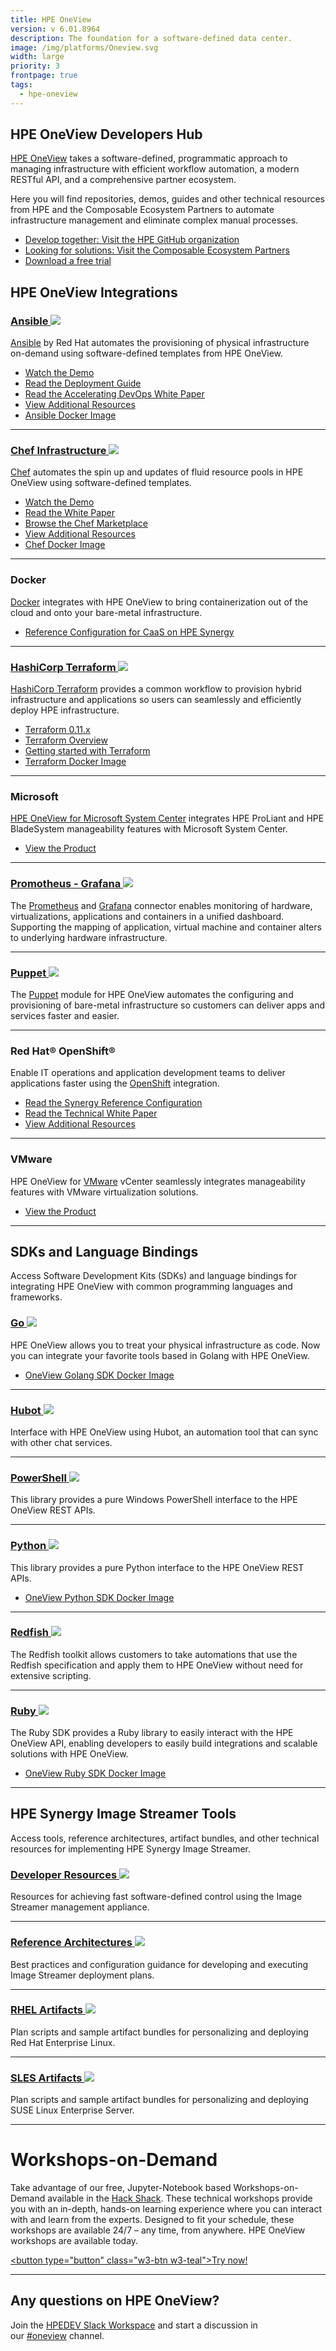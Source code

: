 ```yaml
---
title: HPE OneView
version: v 6.01.8964
description: The foundation for a software-defined data center.
image: /img/platforms/Oneview.svg
width: large
priority: 3
frontpage: true
tags:
  - hpe-oneview
---
```

## HPE OneView Developers Hub

[HPE OneView](https://hpe.com/info/oneview) takes a software-defined, programmatic approach to managing infrastructure with efficient workflow automation, a modern RESTful API, and a comprehensive partner ecosystem.

Here you will find repositories, demos, guides and other technical resources from HPE and the Composable Ecosystem Partners to automate infrastructure management and eliminate complex manual processes.


* [Develop together: Visit the HPE GitHub organization](https://github.com/hewlettpackard/)
* [Looking for solutions: Visit the Composable Ecosystem Partners](https://hpe.com/info/composableprogram)
* [Download a free trial](https://www.hpe.com/us/en/resources/integrated-systems/oneview-trial.html?parentPage=/us/en/products/integrated-systems/management-software)

## HPE OneView Integrations

### [Ansible ![](Github)](https://github.com/HewlettPackard/oneview-ansible)

[Ansible](https://www.ansible.com/home) by Red Hat automates the provisioning of physical infrastructure on-demand using software-defined templates from HPE OneView.

* [Watch the Demo](https://youtu.be/cslhoLM4HVk)
* [Read the Deployment Guide](https://www.redhat.com/en/resources/automate-container-deployment-with-hpe-datasheet)
* [Read the Accelerating DevOps White Paper](https://h20195.www2.hpe.com/v2/GetDocument.aspx?docname=4AA6-6229ENW)
* [View Additional Resources](http://h17007.www1.hpe.com/us/en/enterprise/integrated-systems/info-library/index.aspx?cat=ci_mgmt&subcat=ansible#.XJVbZCdMEio)
* [Ansible Docker Image](https://hub.docker.com/repository/docker/hewlettpackardenterprise/hpe-oneview-sdk-for-ansible)


- - -

### [Chef Infrastructure ![](Github)](https://github.com/HewlettPackard/oneview-chef)

[Chef](https://www.chef.io/) automates the spin up and updates of fluid resource pools in HPE OneView using software-defined templates.

* [Watch the Demo](https://youtu.be/QCAmzIjMHZM)
* [Read the White Paper](https://h20195.www2.hpe.com/V2/GetDocument.aspx?docname=4AA6-1024ENW)
* [Browse the Chef Marketplace](https://supermarket.chef.io/cookbooks/oneview)
* [View Additional Resources](http://h17007.www1.hpe.com/us/en/enterprise/integrated-systems/info-library/index.aspx?cat=ci_mgmt&subcat=chef)
* [Chef Docker Image](https://github.com/HewlettPackard/oneview-chef)

- - -

### Docker

[Docker](https://www.docker.com/) integrates with HPE OneView to bring containerization out of the cloud and onto your bare-metal infrastructure.

* [Reference Configuration for CaaS on HPE Synergy](https://h20195.www2.hpe.com/V2/GetDocument.aspx?docname=a00047301enw)

- - -

### [HashiCorp Terraform ![](Github)](https://github.com/HewlettPackard/terraform-provider-oneview)

[HashiCorp Terraform](https://www.hashicorp.com/) provides a common workflow to provision hybrid infrastructure and applications so users can seamlessly and efficiently deploy HPE infrastructure.

* [Terraform 0.11.x](https://releases.hashicorp.com/terraform/)
* [Terraform Overview](https://www.terraform.io/intro/index.html)
* [Getting started with Terraform](https://learn.hashicorp.com/terraform/getting-started/install.html)
* [Terraform Docker Image](https://hub.docker.com/repository/docker/hewlettpackardenterprise/hpe-oneview-sdk-for-terraform)

- - -

### Microsoft

[HPE OneView for Microsoft System Center](https://www.hpe.com/us/en/product-catalog/detail/pip.5390822.html) integrates HPE ProLiant and HPE BladeSystem manageability features with Microsoft System Center.

* [View the Product](https://www.hpe.com/us/en/product-catalog/detail/pip.5390822.html)

- - -

### [Promotheus - Grafana ![](Github)](https://github.com/HewlettPackard/oneview-prometheus-grafana-connector)

The [Prometheus]( https://prometheus.io/) and [Grafana]( https://grafana.com/) connector enables  monitoring of hardware, virtualizations, applications and containers in a unified dashboard. Supporting the mapping of application, virtual machine and container alters to underlying hardware infrastructure.

- - -

### [Puppet ![](Github)](https://github.com/HewlettPackard/oneview-puppet)

The [Puppet](https://puppet.com/) module for HPE OneView automates the configuring and provisioning of bare-metal infrastructure so customers can deliver apps and services faster and easier.

- - -

### Red Hat® OpenShift®

Enable IT operations and application development teams to deliver applications faster using the [OpenShift](https://www.redhat.com/en/technologies/cloud-computing/openshift) integration.

* [Read the Synergy Reference Configuration](https://h20195.www2.hpe.com/V2/GetDocument.aspx?docname=A00038916ENW)
* [Read the Technical White Paper](https://access.redhat.com/documentation/en-us/reference_architectures/2017/html-single/automate_red_hat_openshift_container_platform_deployment_on_hpe_proliant_servers_with_ansible_tower_and_hpe_oneview/)
* [View Additional Resources](http://h17007.www1.hpe.com/us/en/enterprise/integrated-systems/info-library/index.aspx?cat=ci_mgmt&subcat=ansible)

- - -

### VMware

HPE OneView for [VMware](https://vmware.com/) vCenter seamlessly integrates manageability features with VMware virtualization solutions.

* [View the Product](https://www.hpe.com/us/en/product-catalog/detail/pip.4152978.html)

- - -

## SDKs and Language Bindings

Access Software Development Kits (SDKs) and language bindings for integrating HPE OneView with common programming languages and frameworks.

### [Go ![](Github)](https://github.com/HewlettPackard/oneview-golang)

HPE OneView allows you to treat your physical infrastructure as code. Now you can integrate your favorite tools based in Golang with HPE OneView.

* [OneView Golang SDK Docker Image](https://hub.docker.com/r/hewlettpackardenterprise/hpe-oneview-sdk-for-golang)

- - -

### [Hubot ![](Github)](https://github.com/HewlettPackard/hpe-oneview-hubot)

Interface with HPE OneView using Hubot, an automation tool that can sync with other chat services.

- - -


### [PowerShell ![](Github)](https://github.com/HewlettPackard/POSH-HPOneView)

This library provides a pure Windows PowerShell interface to the HPE OneView REST APIs.

- - -

### [Python ![](Github)](https://github.com/HewlettPackard/python-hpOneView)

This library provides a pure Python interface to the HPE OneView REST APIs.

* [OneView Python SDK Docker Image](https://hub.docker.com/repository/docker/hewlettpackardenterprise/hpe-oneview-sdk-for-python)

- - -

### [Redfish ![](Github)](https://github.com/HewlettPackard/oneview-redfish-toolkit)

The Redfish toolkit allows customers to take automations that use the Redfish specification and apply them to HPE OneView without need for extensive scripting.

- - -

### [Ruby ![](Github)](https://github.com/HewlettPackard/oneview-sdk-ruby)

The Ruby SDK provides a Ruby library to easily interact with the HPE OneView API, enabling developers to easily build integrations and scalable solutions with HPE OneView.

* [OneView Ruby SDK Docker Image](https://hub.docker.com/r/hewlettpackardenterprise/hpe-oneview-sdk-for-ruby)

- - -

## HPE Synergy Image Streamer Tools

Access tools, reference architectures, artifact bundles, and other technical resources for implementing HPE Synergy Image Streamer.

### [Developer Resources ![](Github)](https://github.com/HewlettPackard?q=image-streamer)

Resources for achieving fast software-defined control using the Image Streamer management appliance.

- - -

### [Reference Architectures ![](Github)](https://github.com/HewlettPackard/image-streamer-reference-architectures)

Best practices and configuration guidance for developing and executing Image Streamer deployment plans.

- - -

### [RHEL Artifacts ![](Github)](https://github.com/HewlettPackard/image-streamer-rhel)

Plan scripts and sample artifact bundles for personalizing and deploying Red Hat Enterprise Linux.

- - -

### [SLES Artifacts ![](Github)](https://github.com/HewlettPackard/image-streamer-sles)

Plan scripts and sample artifact bundles for personalizing and deploying SUSE Linux Enterprise Server.

---

# Workshops-on-Demand

Take advantage of our free, Jupyter-Notebook based Workshops-on-Demand available in the [Hack Shack](https://hackshack.hpedev.io/). These technical workshops provide you with an in-depth, hands-on learning experience where you can interact with and learn from the experts. Designed to fit your schedule, these workshops are available 24/7 – any time, from anywhere. HPE OneView workshops are available today.

<link rel="stylesheet" href="https://www.w3schools.com/w3css/4/w3.css">

<a href="https://hackshack.hpedev.io/workshops"><button type="button" class="w3-btn w3-teal">Try now!</button></a>
- - -

## Any questions on HPE OneView?

Join the [HPEDEV Slack Workspace](https://slack.hpedev.io/) and start a discussion in our [\#oneview](https://hpedev.slack.com/archives/C5TMA1TK5) channel.